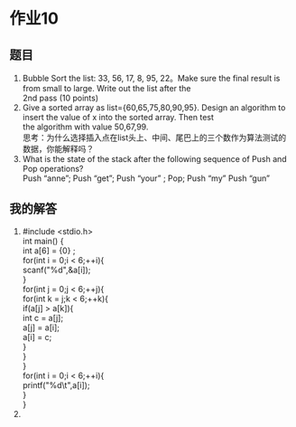 # 作业10
## 题目
1. Bubble Sort the list: 33, 56, 17, 8, 95, 22。Make sure the final result is from small to large. Write out the list after the <br/> 2nd pass
(10 points) <br/>
2. Give a sorted array as list={60,65,75,80,90,95}. Design an algorithm to insert the value of x into the sorted array. Then test <br/> the 
algorithm with value 50,67,99.<br/>
思考：为什么选择插入点在list头上、中间、尾巴上的三个数作为算法测试的数据，你能解释吗？<br/>
3. What is the state of the stack after the following sequence of Push and Pop operations?<br/>
Push “anne”; Push “get”; Push “your” ; Pop; Push “my” Push “gun” <br/>
## 我的解答
1. #include <stdio.h> <br/>
   int main() { <br/>
       int a[6] = {0} ; <br/>
       for(int i = 0;i < 6;++i){ <br/>
           scanf("%d",&a[i]); <br/>
       } <br/>
       for(int j = 0;j < 6;++j){ <br/>
           for(int k = j;k < 6;++k){ <br/>
               if(a[j] > a[k]){ <br/>
                   int c = a[j]; <br/>
                   a[j] = a[i]; <br/>
                   a[i] = c; <br/>
               }<br/>
           }<br/>
       }<br/>
       for(int i = 0;i < 6;++i){ <br/>
           printf("%d\t",a[i]); <br/>
       }<br/>
   } <br/>
2. 
